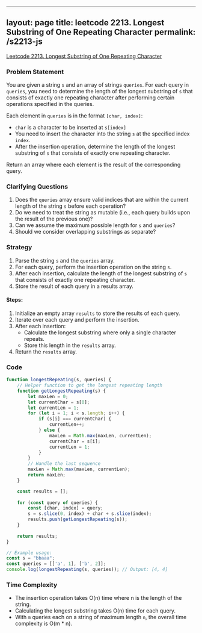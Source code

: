 
---
layout: page
title: leetcode 2213. Longest Substring of One Repeating Character
permalink: /s2213-js
---
[Leetcode 2213. Longest Substring of One Repeating Character](https://algoadvance.github.io/algoadvance/l2213)
### Problem Statement

You are given a string `s` and an array of strings `queries`. For each query in `queries`, you need to determine the length of the longest substring of `s` that consists of exactly one repeating character after performing certain operations specified in the queries.

Each element in `queries` is in the format `[char, index]`:
- `char` is a character to be inserted at `s[index]`
- You need to insert the character into the string `s` at the specified index `index`.
- After the insertion operation, determine the length of the longest substring of `s` that consists of exactly one repeating character.

Return an array where each element is the result of the corresponding query.

### Clarifying Questions
1. Does the `queries` array ensure valid indices that are within the current length of the string `s` before each operation?
2. Do we need to treat the string as mutable (i.e., each query builds upon the result of the previous one)?
3. Can we assume the maximum possible length for `s` and `queries`?
4. Should we consider overlapping substrings as separate?

### Strategy
1. Parse the string `s` and the `queries` array.
2. For each query, perform the insertion operation on the string `s`.
3. After each insertion, calculate the length of the longest substring of `s` that consists of exactly one repeating character.
4. Store the result of each query in a results array.

#### Steps:
1. Initialize an empty array `results` to store the results of each query.
2. Iterate over each query and perform the insertion.
3. After each insertion:
   - Calculate the longest substring where only a single character repeats.
   - Store this length in the `results` array.
4. Return the `results` array.

### Code
```javascript
function longestRepeating(s, queries) {
    // Helper function to get the longest repeating length
    function getLongestRepeating(s) {
        let maxLen = 0;
        let currentChar = s[0];
        let currentLen = 1;
        for (let i = 1; i < s.length; i++) {
            if (s[i] === currentChar) {
                currentLen++;
            } else {
                maxLen = Math.max(maxLen, currentLen);
                currentChar = s[i];
                currentLen = 1;
            }
        }
        // Handle the last sequence
        maxLen = Math.max(maxLen, currentLen);
        return maxLen;
    }

    const results = [];
    
    for (const query of queries) {
        const [char, index] = query;
        s = s.slice(0, index) + char + s.slice(index);
        results.push(getLongestRepeating(s));
    }
    
    return results;
}

// Example usage:
const s = "bbaaa";
const queries = [['a', 1], ['b', 2]];
console.log(longestRepeating(s, queries)); // Output: [4, 4]
```

### Time Complexity
- The insertion operation takes O(n) time where n is the length of the string.
- Calculating the longest substring takes O(n) time for each query.
- With `m` queries each on a string of maximum length `n`, the overall time complexity is O(m * n).